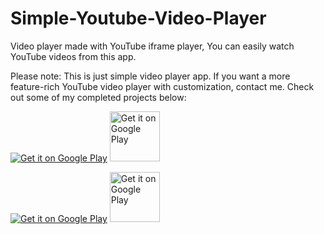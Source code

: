 # Simple-Youtube-Video-Player
Video player made with YouTube iframe player, You can easily watch YouTube videos from this app.

Please note: This is just simple video player app. If you want a more feature-rich YouTube video player with customization, contact me.
Check out some of my completed projects below:

[<img src="https://github-production-user-asset-6210df.s3.amazonaws.com/113237846/270154603-9214341d-5a79-4091-b764-908cab5f255d.png"
     alt="Get it on Google Play">](https://play.google.com/store/apps/details?id=com.mamomi_soft_heart.worldmusictube)
     [<img src="https://play.google.com/intl/en_us/badges/images/generic/en-play-badge.png"
     alt="Get it on Google Play"
     height="80">](https://play.google.com/store/apps/details?id=com.aylax.permify)



[<img src="https://github.com/Jumman04/Simple-Youtube-Video-Playe/assets/113237846/f26c6175-c8cb-44d6-835b-37d13b8dbbff"
     alt="Get it on Google Play">](https://play.google.com/store/apps/details?id=com.mamomi_soft_heart.worldmusictube)
     [<img src="https://play.google.com/intl/en_us/badges/images/generic/en-play-badge.png"
     alt="Get it on Google Play"
     height="80">](https://play.google.com/store/apps/details?id=com.mamomi.banglanatoksomahar)
